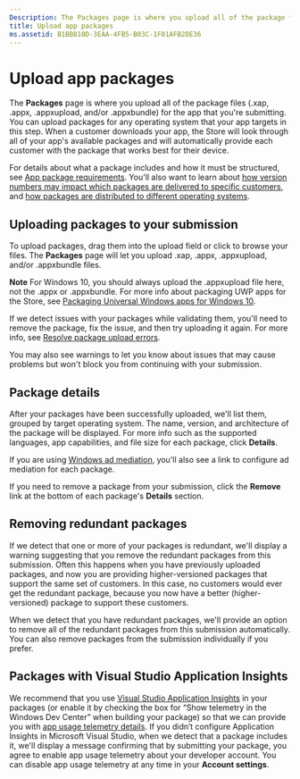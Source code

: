 ```yaml
---
Description: The Packages page is where you upload all of the package files (.xap, .appx, .appxupload, and/or .appxbundle) for the app that you're submitting. You can upload packages for any operating system that your app targets in this step.
title: Upload app packages
ms.assetid: B1BB810D-3EAA-4FB5-B03C-1F01AFB2DE36
---
```


# Upload app packages


The **Packages** page is where you upload all of the package files (.xap, .appx, .appxupload, and/or .appxbundle) for the app that you're submitting. You can upload packages for any operating system that your app targets in this step. When a customer downloads your app, the Store will look through all of your app's available packages and will automatically provide each customer with the package that works best for their device.

For details about what a package includes and how it must be structured, see [App package requirements](app-package-requirements.md). You'll also want to learn about [how version numbers may impact which packages are delivered to specific customers](package-version-numbering.md), and [how packages are distributed to different operating systems](guidance-for-app-package-management.md).

## Uploading packages to your submission


To upload packages, drag them into the upload field or click to browse your files. The **Packages** page will let you upload .xap, .appx, .appxupload, and/or .appxbundle files.

**Note**  For Windows 10, you should always upload the .appxupload file here, not the .appx or .appxbundle. For more info about packaging UWP apps for the Store, see [Packaging Universal Windows apps for Windows 10](http://go.microsoft.com/fwlink/p/?LinkId=620193 ).

 

If we detect issues with your packages while validating them, you'll need to remove the package, fix the issue, and then try uploading it again. For more info, see [Resolve package upload errors](resolve-package-upload-errors.md).

You may also see warnings to let you know about issues that may cause problems but won't block you from continuing with your submission.

## Package details


After your packages have been successfully uploaded, we'll list them, grouped by target operating system. The name, version, and architecture of the package will be displayed. For more info such as the supported languages, app capabilities, and file size for each package, click **Details**.

If you are using [Windows ad mediation](https://msdn.microsoft.com/library/windows/apps/mt219691), you'll also see a link to configure ad mediation for each package.

If you need to remove a package from your submission, click the **Remove** link at the bottom of each package's **Details** section.

## Removing redundant packages


If we detect that one or more of your packages is redundant, we'll display a warning suggesting that you remove the redundant packages from this submission. Often this happens when you have previously uploaded packages, and now you are providing higher-versioned packages that support the same set of customers. In this case, no customers would ever get the redundant package, because you now have a better (higher-versioned) package to support these customers.

When we detect that you have redundant packages, we'll provide an option to remove all of the redundant packages from this submission automatically. You can also remove packages from the submission individually if you prefer.

## Packages with Visual Studio Application Insights


We recommend that you use [Visual Studio Application Insights](http://go.microsoft.com/fwlink/?LinkId=615086) in your packages (or enable it by checking the box for “Show telemetry in the Windows Dev Center” when building your package) so that we can provide you with [app usage telemetry details](usage-report.md). If you didn’t configure Application Insights in Microsoft Visual Studio, when we detect that a package includes it, we'll display a message confirming that by submitting your package, you agree to enable app usage telemetry about your developer account. You can disable app usage telemetry at any time in your **Account settings**.

 

 






<!--HONumber=Mar16_HO2-->


